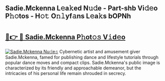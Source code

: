 ## Sadie.Mckenna L𝚎a𝚔ed N𝚞𝚍e - Part-shb Vi𝚍𝚎o P𝚑𝚘tos - H𝚘𝚝 O𝚗𝚕yf𝚊ns L𝚎a𝚔s bOPNh

# <h2><a href="http://kfcax6.oniu.top/?m=Sadie.Mckenna">🔗👉 🔴 Sadie.Mckenna P𝚑ot𝚘𝚜 V𝚒d𝚎o</a></h2>

[![Sadie.Mckenna Nu𝚍e𝚜](https://i.imgur.com/0qMVB7G.gif)](http://kfcax6.oniu.top/?m=Sadie.Mckenna)
Cybernetic artist and amusement giver Sadie.Mckenna, famed for publishing dance and lifestyle tutorials through popular dance moves and compact clips. Sadie.Mckenna's public image is characterized by its friendly and approachable demeanor, but the intricacies of his personal life remain shrouded in secrecy.  
